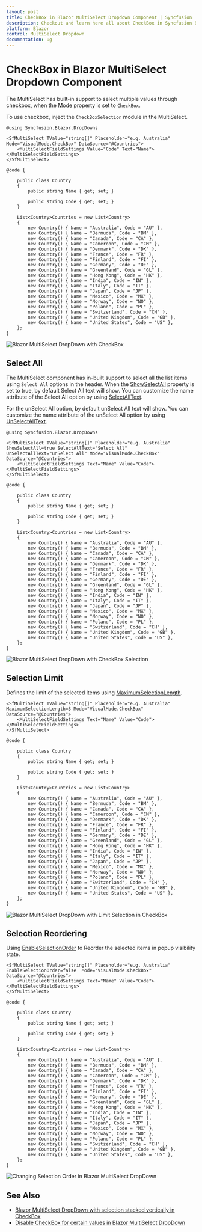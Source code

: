 ```yaml
---
layout: post
title: CheckBox in Blazor MultiSelect Dropdown Component | Syncfusion
description: Checkout and learn here all about CheckBox in Syncfusion Blazor MultiSelect Dropdown component and more.
platform: Blazor
control: MultiSelect Dropdown
documentation: ug
---
```


# CheckBox in Blazor MultiSelect Dropdown Component

The MultiSelect has built-in support to select multiple values through checkbox, when the [Mode](https://help.syncfusion.com/cr/blazor/Syncfusion.Blazor.DropDowns.SfMultiSelect-1.html#Syncfusion_Blazor_DropDowns_SfMultiSelect_1_Mode) property is set to `CheckBox`.

To use checkbox, inject the `CheckBoxSelection` module in the MultiSelect.

```cshtml
@using Syncfusion.Blazor.DropDowns

<SfMultiSelect TValue="string[]" Placeholder="e.g. Australia" Mode="VisualMode.CheckBox" DataSource="@Countries">
    <MultiSelectFieldSettings Value="Code" Text="Name"></MultiSelectFieldSettings>
</SfMultiSelect>

@code {

    public class Country
    {
        public string Name { get; set; }

        public string Code { get; set; }
    }

    List<Country>Countries = new List<Country>
    {
        new Country() { Name = "Australia", Code = "AU" },
        new Country() { Name = "Bermuda", Code = "BM" },
        new Country() { Name = "Canada", Code = "CA" },
        new Country() { Name = "Cameroon", Code = "CM" },
        new Country() { Name = "Denmark", Code = "DK" },
        new Country() { Name = "France", Code = "FR" },
        new Country() { Name = "Finland", Code = "FI" },
        new Country() { Name = "Germany", Code = "DE" },
        new Country() { Name = "Greenland", Code = "GL" },
        new Country() { Name = "Hong Kong", Code = "HK" },
        new Country() { Name = "India", Code = "IN" },
        new Country() { Name = "Italy", Code = "IT" },
        new Country() { Name = "Japan", Code = "JP" },
        new Country() { Name = "Mexico", Code = "MX" },
        new Country() { Name = "Norway", Code = "NO" },
        new Country() { Name = "Poland", Code = "PL" },
        new Country() { Name = "Switzerland", Code = "CH" },
        new Country() { Name = "United Kingdom", Code = "GB" },
        new Country() { Name = "United States", Code = "US" },
    };
}
```

![Blazor MultiSelect DropDown with CheckBox](./images/blazor-multiselect-dropdown-with-checkbox.png)

## Select All

The MultiSelect component has in-built support to select all the list items using `Select All` options in the header. When the [ShowSelectAll](https://help.syncfusion.com/cr/blazor/Syncfusion.Blazor.DropDowns.SfMultiSelect-1.html#Syncfusion_Blazor_DropDowns_SfMultiSelect_1_ShowSelectAll) property is set to true, by default Select All text will show. You can customize the name attribute of the Select All option by using [SelectAllText](https://help.syncfusion.com/cr/blazor/Syncfusion.Blazor.DropDowns.SfMultiSelect-1.html#Syncfusion_Blazor_DropDowns_SfMultiSelect_1_SelectAllText).

For the unSelect All option, by default unSelect All text will show. You can customize the name attribute of the unSelect All option by using [UnSelectAllText](https://help.syncfusion.com/cr/blazor/Syncfusion.Blazor.DropDowns.SfMultiSelect-1.html#Syncfusion_Blazor_DropDowns_SfMultiSelect_1_UnSelectAllText).

```cshtml
@using Syncfusion.Blazor.DropDowns

<SfMultiSelect TValue="string[]" Placeholder="e.g. Australia" ShowSelectAll=true SelectAllText="Select All" UnSelectAllText="unSelect All" Mode="VisualMode.CheckBox" DataSource="@Countries">
    <MultiSelectFieldSettings Text="Name" Value="Code"></MultiSelectFieldSettings>
</SfMultiSelect>

@code {

    public class Country
    {
        public string Name { get; set; }

        public string Code { get; set; }
    }

    List<Country>Countries = new List<Country>
    {
        new Country() { Name = "Australia", Code = "AU" },
        new Country() { Name = "Bermuda", Code = "BM" },
        new Country() { Name = "Canada", Code = "CA" },
        new Country() { Name = "Cameroon", Code = "CM" },
        new Country() { Name = "Denmark", Code = "DK" },
        new Country() { Name = "France", Code = "FR" },
        new Country() { Name = "Finland", Code = "FI" },
        new Country() { Name = "Germany", Code = "DE" },
        new Country() { Name = "Greenland", Code = "GL" },
        new Country() { Name = "Hong Kong", Code = "HK" },
        new Country() { Name = "India", Code = "IN" },
        new Country() { Name = "Italy", Code = "IT" },
        new Country() { Name = "Japan", Code = "JP" },
        new Country() { Name = "Mexico", Code = "MX" },
        new Country() { Name = "Norway", Code = "NO" },
        new Country() { Name = "Poland", Code = "PL" },
        new Country() { Name = "Switzerland", Code = "CH" },
        new Country() { Name = "United Kingdom", Code = "GB" },
        new Country() { Name = "United States", Code = "US" },
    };
}
```

![Blazor MultiSelect DropDown with CheckBox Selection](./images/blazor-multiselect-dropdown-checkbox-selection.png)

## Selection Limit

Defines the limit of the selected items using [MaximumSelectionLength](https://help.syncfusion.com/cr/blazor/Syncfusion.Blazor.DropDowns.SfMultiSelect-1.html#Syncfusion_Blazor_DropDowns_SfMultiSelect_1_MaximumSelectionLength).

```cshtml
<SfMultiSelect TValue="string[]" Placeholder="e.g. Australia" MaximumSelectionLength=3 Mode="VisualMode.CheckBox" DataSource="@Countries">
    <MultiSelectFieldSettings Text="Name" Value="Code"></MultiSelectFieldSettings>
</SfMultiSelect>

@code {

    public class Country
    {
        public string Name { get; set; }

        public string Code { get; set; }
    }

    List<Country>Countries = new List<Country>
    {
        new Country() { Name = "Australia", Code = "AU" },
        new Country() { Name = "Bermuda", Code = "BM" },
        new Country() { Name = "Canada", Code = "CA" },
        new Country() { Name = "Cameroon", Code = "CM" },
        new Country() { Name = "Denmark", Code = "DK" },
        new Country() { Name = "France", Code = "FR" },
        new Country() { Name = "Finland", Code = "FI" },
        new Country() { Name = "Germany", Code = "DE" },
        new Country() { Name = "Greenland", Code = "GL" },
        new Country() { Name = "Hong Kong", Code = "HK" },
        new Country() { Name = "India", Code = "IN" },
        new Country() { Name = "Italy", Code = "IT" },
        new Country() { Name = "Japan", Code = "JP" },
        new Country() { Name = "Mexico", Code = "MX" },
        new Country() { Name = "Norway", Code = "NO" },
        new Country() { Name = "Poland", Code = "PL" },
        new Country() { Name = "Switzerland", Code = "CH" },
        new Country() { Name = "United Kingdom", Code = "GB" },
        new Country() { Name = "United States", Code = "US" },
    };
}
```

![Blazor MultiSelect DropDown with Limit Selection in CheckBox](./images/blazor-multiselect-dropdown-limit-selection.png)

## Selection Reordering

Using [EnableSelectionOrder](https://help.syncfusion.com/cr/blazor/Syncfusion.Blazor.DropDowns.SfMultiSelect-1.html#Syncfusion_Blazor_DropDowns_SfMultiSelect_1_EnableSelectionOrder) to Reorder the selected items in popup visibility state.

```cshtml
<SfMultiSelect TValue="string[]" Placeholder="e.g. Australia" EnableSelectionOrder=false  Mode="VisualMode.CheckBox" DataSource="@Countries">
    <MultiSelectFieldSettings Text="Name" Value="Code"></MultiSelectFieldSettings>
</SfMultiSelect>

@code {

    public class Country
    {
        public string Name { get; set; }

        public string Code { get; set; }
    }

    List<Country>Countries = new List<Country>
    {
        new Country() { Name = "Australia", Code = "AU" },
        new Country() { Name = "Bermuda", Code = "BM" },
        new Country() { Name = "Canada", Code = "CA" },
        new Country() { Name = "Cameroon", Code = "CM" },
        new Country() { Name = "Denmark", Code = "DK" },
        new Country() { Name = "France", Code = "FR" },
        new Country() { Name = "Finland", Code = "FI" },
        new Country() { Name = "Germany", Code = "DE" },
        new Country() { Name = "Greenland", Code = "GL" },
        new Country() { Name = "Hong Kong", Code = "HK" },
        new Country() { Name = "India", Code = "IN" },
        new Country() { Name = "Italy", Code = "IT" },
        new Country() { Name = "Japan", Code = "JP" },
        new Country() { Name = "Mexico", Code = "MX" },
        new Country() { Name = "Norway", Code = "NO" },
        new Country() { Name = "Poland", Code = "PL" },
        new Country() { Name = "Switzerland", Code = "CH" },
        new Country() { Name = "United Kingdom", Code = "GB" },
        new Country() { Name = "United States", Code = "US" },
    };
}
```

![Changing Selection Order in Blazor MultiSelect DropDown](./images/blazor-multiselect-dropdown-change-selection-order.png)

## See Also

* [Blazor MultiSelect DropDown with selection stacked vertically in CheckBox](https://www.syncfusion.com/forums/172062/how-to-stack-selected-items-vertically-in-a-multiselct-dropdown)
* [Disable CheckBox for certain values in Blazor MultiSelect DropDown](https://www.syncfusion.com/forums/157795/is-it-possible-to-disable-checkbox-for-certain-values-in-multiselect-dropdown)
